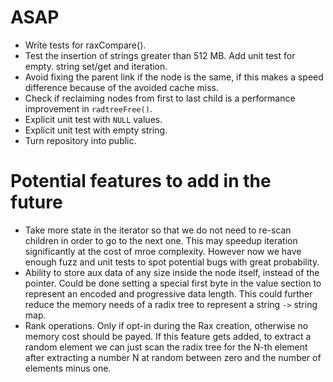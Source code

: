 ASAP
===

* Write tests for raxCompare().
* Test the insertion of strings greater than 512 MB. Add unit test for empty.
  string set/get and iteration.
* Avoid fixing the parent link if the node is the same, if this makes a speed difference because of the avoided cache miss.
* Check if reclaiming nodes from first to last child is a performance improvement in `radtreeFree()`.
* Explicit unit test with `NULL` values.
* Explicit unit test with empty string.
* Turn repository into public.

Potential features to add in the future
===

* Take more state in the iterator so that we do not need to re-scan children in order to go to the next one. This may speedup iteration significantly at the cost of mroe complexity. However now we have enough fuzz and unit tests to spot potential bugs with great probability.
* Ability to store aux data of any size inside the node itself, instead of the pointer. Could be done setting a special first byte in the value section to represent an encoded and progressive data length. This could further reduce the memory needs of a radix tree to represent a string `->` string map.
* Rank operations. Only if opt-in during the Rax creation, otherwise no memory cost should be payed. If this feature gets added, to extract a random element we can just scan the radix tree for the N-th element after extracting a number N at random between zero and the number of elements minus one.
